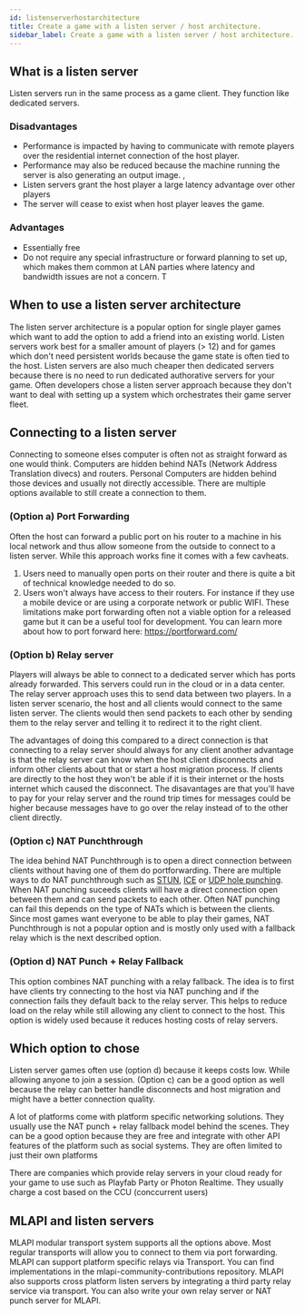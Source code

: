 ```yaml
---
id: listenserverhostarchitecture
title: Create a game with a listen server / host architecture.
sidebar_label: Create a game with a listen server / host architecture.
---
```



## What is a listen server

Listen servers run in the same process as a game client. They function like dedicated servers.

### Disadvantages

- Performance  is impacted by having to communicate with remote players over the residential internet connection of the host player.  
- Performance may also be reduced because the machine running the server is also generating an output image. ,
- Listen servers grant the host player a large latency advantage over other players 
- The server will cease to exist when host player leaves the game.

### Advantages 

- Essentially free 
- Do not require any special infrastructure or forward planning to set up, which makes them common at LAN parties where latency and bandwidth issues are not a concern. T

## When to use a listen server architecture

The listen server architecture is a popular option for single player games which want to add the option to add a friend into an existing world. Listen servers work best for a smaller amount of players (> 12) and for games which don't need persistent worlds because the game state is often tied to the host. Listen servers are also much cheaper then dedicated servers because there is no need to run dedicated authorative servers for your game. Often developers chose a listen server approach because they don't want to deal with setting up a system which orchestrates their game server fleet.

## Connecting to a listen server

Connecting to someone elses computer is often not as straight forward as one would think. Computers are hidden behind NATs (Network Address Translation divecs) and routers. Personal Computers are hidden behind those devices and usually not directly accessible. There are multiple options available to still create a connection to them.

### (Option a) Port Forwarding

Often the host can forward a public port on his router to a machine in his local network and thus allow someone from the outside to connect to a listen server. While this approach works fine it comes with a few cavheats.
1. Users need to manually open ports on their router and there is quite a bit of technical knowledge needed to do so.
2. Users won't always have access to their routers. For instance if they use a mobile device or are using a corporate network or public WIFI.
These limitations make port forwarding often not a viable option for a released game but it can be a useful tool for development.  You can learn more about how to port forward here: https://portforward.com/

### (Option b) Relay server

Players will always be able to connect to a dedicated server which has ports already forwarded. This servers could run in the cloud or in a data center.
The relay server approach uses this to send data between two players. In a listen server scenario, the host and all clients would connect to the same listen server. The clients would then send packets to each other by sending them to the relay server and telling it to redirect it to the right client.

The advantages of doing this compared to a direct connection is that connecting to a relay server should always for any client another advantage is that the relay server can know when the host client disconnects and inform other clients about that or start a host migration process. If clients are directly to the host they won't be able if it is their internet or the hosts internet which caused the disconnect. The disavantages are that you'll have to pay for your relay server and the round trip times for messages could be higher because messages have to go over the relay instead of to the other client directly.

### (Option c) NAT Punchthrough

The idea behind NAT Punchthrough is to open a direct connection between clients without having one of them do portforwarding. There are multiple ways to do NAT punchthrough such as [STUN](https://en.wikipedia.org/wiki/STUN), [ICE](https://en.wikipedia.org/wiki/Interactive_Connectivity_Establishment) or [UDP hole punching](https://en.wikipedia.org/wiki/UDP_hole_punching). When NAT punching suceeds clients will have a direct connection open between them and can send packets to each other. Often NAT punching can fail this depends on the type of NATs which is between the clients. Since most games want everyone to be able to play their games, NAT Punchthrough is not a popular option and is mostly only used with a fallback relay which is the next described option.

### (Option d) NAT Punch + Relay Fallback

This option combines NAT punching with a relay fallback. The idea is to first have clients try connecting to the host via NAT punching and if the connection fails they default back to the relay server. This helps to reduce load on the relay while still allowing any client to connect to the host. This option is widely used because 
it reduces hosting costs of relay servers.

## Which option to chose

Listen server games often use (option d) because it keeps costs low. While allowing anyone to join a session. (Option c) can be a good option as well because
the relay can better handle disconnects and host migration and might have a better connection quality.

A lot of platforms come with platform specific networking solutions. They usually use the NAT punch + relay fallback model behind the scenes. They can be a good option because they are free and integrate with other API features of the platform such as social systems. They are often limited to just their own platforms

There are companies which provide relay servers in your cloud ready for your game to use such as Playfab Party or Photon Realtime. They usually charge a cost based on the CCU (conccurrent users)

## MLAPI and listen servers

MLAPI modular transport system supports all the options above. Most regular transports will allow you to connect to them
via port forwarding. MLAPI can support platform specific relays via Transport. You can find implementations in the mlapi-community-contributions repository. MLAPI also supports cross platform listen servers by integrating a third party relay service via transport. You can also write your own relay server or NAT punch server for MLAPI.